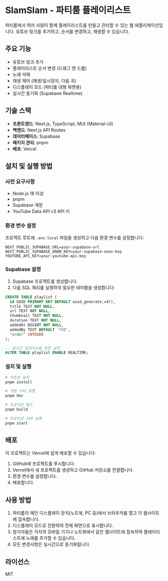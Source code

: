 # SlamSlam - 파티룸 플레이리스트

파티룸에서 여러 사람이 함께 플레이리스트를 만들고 관리할 수 있는 웹 애플리케이션입니다. 유튜브 링크를 추가하고, 순서를 변경하고, 재생할 수 있습니다.

## 주요 기능

- 유튜브 링크 추가
- 플레이리스트 순서 변경 (드래그 앤 드롭)
- 노래 삭제
- 재생 제어 (재생/일시정지, 다음 곡)
- 디스플레이 모드 (파티룸 대형 화면용)
- 실시간 동기화 (Supabase Realtime)

## 기술 스택

- **프론트엔드**: Next.js, TypeScript, MUI (Material-UI)
- **백엔드**: Next.js API Routes
- **데이터베이스**: Supabase
- **패키지 관리**: pnpm
- **배포**: Vercel

## 설치 및 실행 방법

### 사전 요구사항

- Node.js 18 이상
- pnpm
- Supabase 계정
- YouTube Data API v3 API 키

### 환경 변수 설정

프로젝트 루트에 `.env.local` 파일을 생성하고 다음 환경 변수를 설정합니다:

```
NEXT_PUBLIC_SUPABASE_URL=your-supabase-url
NEXT_PUBLIC_SUPABASE_ANON_KEY=your-supabase-anon-key
YOUTUBE_API_KEY=your-youtube-api-key
```

### Supabase 설정

1. Supabase 프로젝트를 생성합니다.
2. 다음 SQL 쿼리를 실행하여 필요한 테이블을 생성합니다:

```sql
CREATE TABLE playlist (
  id UUID PRIMARY KEY DEFAULT uuid_generate_v4(),
  title TEXT NOT NULL,
  url TEXT NOT NULL,
  thumbnail TEXT NOT NULL,
  duration TEXT NOT NULL,
  addedAt BIGINT NOT NULL,
  addedBy TEXT DEFAULT '익명',
  "order" INTEGER
);

-- 실시간 업데이트를 위한 설정
ALTER TABLE playlist ENABLE REALTIME;
```

### 설치 및 실행

```bash
# 의존성 설치
pnpm install

# 개발 서버 실행
pnpm dev

# 프로덕션 빌드
pnpm build

# 프로덕션 서버 실행
pnpm start
```

## 배포

이 프로젝트는 Vercel에 쉽게 배포할 수 있습니다:

1. GitHub에 프로젝트를 푸시합니다.
2. Vercel에서 새 프로젝트를 생성하고 GitHub 저장소를 연결합니다.
3. 환경 변수를 설정합니다.
4. 배포합니다.

## 사용 방법

1. 파티룸의 메인 디스플레이 장치(노트북, PC 등)에서 브라우저를 열고 이 웹사이트에 접속합니다.
2. 디스플레이 모드로 전환하여 전체 화면으로 표시합니다.
3. 참가자들은 각자의 모바일 기기나 노트북에서 같은 웹사이트에 접속하여 플레이리스트에 노래를 추가할 수 있습니다.
4. 모든 변경사항은 실시간으로 동기화됩니다.

## 라이선스

MIT
